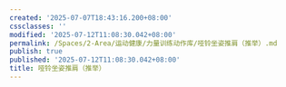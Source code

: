 ```yaml
---
created: '2025-07-07T18:43:16.200+08:00'
cssclasses: ''
modified: '2025-07-12T11:08:30.042+08:00'
permalink: /Spaces/2-Area/运动健康/力量训练动作库/哑铃坐姿推肩（推举）.md
publish: true
published: '2025-07-12T11:08:30.042+08:00'
title: 哑铃坐姿推肩（推举）
---
```

